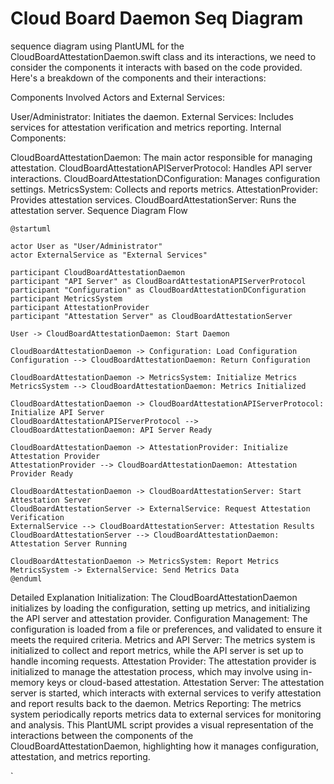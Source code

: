 

# Cloud Board Daemon Seq Diagram


sequence diagram using PlantUML for the CloudBoardAttestationDaemon.swift class and its interactions, we need to consider the components it interacts with based on the code provided. Here's a breakdown of the components and their interactions:

Components Involved
Actors and External Services:

User/Administrator: Initiates the daemon.
External Services: Includes services for attestation verification and metrics reporting.
Internal Components:

CloudBoardAttestationDaemon: The main actor responsible for managing attestation.
CloudBoardAttestationAPIServerProtocol: Handles API server interactions.
CloudBoardAttestationDConfiguration: Manages configuration settings.
MetricsSystem: Collects and reports metrics.
AttestationProvider: Provides attestation services.
CloudBoardAttestationServer: Runs the attestation server.
Sequence Diagram Flow

```
@startuml

actor User as "User/Administrator"
actor ExternalService as "External Services"

participant CloudBoardAttestationDaemon
participant "API Server" as CloudBoardAttestationAPIServerProtocol
participant "Configuration" as CloudBoardAttestationDConfiguration
participant MetricsSystem
participant AttestationProvider
participant "Attestation Server" as CloudBoardAttestationServer

User -> CloudBoardAttestationDaemon: Start Daemon

CloudBoardAttestationDaemon -> Configuration: Load Configuration
Configuration --> CloudBoardAttestationDaemon: Return Configuration

CloudBoardAttestationDaemon -> MetricsSystem: Initialize Metrics
MetricsSystem --> CloudBoardAttestationDaemon: Metrics Initialized

CloudBoardAttestationDaemon -> CloudBoardAttestationAPIServerProtocol: Initialize API Server
CloudBoardAttestationAPIServerProtocol --> CloudBoardAttestationDaemon: API Server Ready

CloudBoardAttestationDaemon -> AttestationProvider: Initialize Attestation Provider
AttestationProvider --> CloudBoardAttestationDaemon: Attestation Provider Ready

CloudBoardAttestationDaemon -> CloudBoardAttestationServer: Start Attestation Server
CloudBoardAttestationServer -> ExternalService: Request Attestation Verification
ExternalService --> CloudBoardAttestationServer: Attestation Results
CloudBoardAttestationServer --> CloudBoardAttestationDaemon: Attestation Server Running

CloudBoardAttestationDaemon -> MetricsSystem: Report Metrics
MetricsSystem -> ExternalService: Send Metrics Data
@enduml
```

Detailed Explanation
Initialization: The CloudBoardAttestationDaemon initializes by loading the configuration, setting up metrics, and initializing the API server and attestation provider.
Configuration Management: The configuration is loaded from a file or preferences, and validated to ensure it meets the required criteria.
Metrics and API Server: The metrics system is initialized to collect and report metrics, while the API server is set up to handle incoming requests.
Attestation Provider: The attestation provider is initialized to manage the attestation process, which may involve using in-memory keys or cloud-based attestation.
Attestation Server: The attestation server is started, which interacts with external services to verify attestation and report results back to the daemon.
Metrics Reporting: The metrics system periodically reports metrics data to external services for monitoring and analysis.
This PlantUML script provides a visual representation of the interactions between the components of the CloudBoardAttestationDaemon, highlighting how it manages configuration, attestation, and metrics reporting.

`